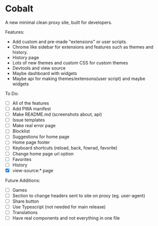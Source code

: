 # Cobalt
A new minimal clean proxy site, built for developers.

Features:
- Add custom and pre-made "extensions" or user scripts.
- Chrome like sidebar for extensions and features such as themes and history.
- History page
- Lots of new themes and custom CSS for custom themes
- Devtools and view source
- Maybe dashboard with widgets
- Maybe api for making themes/extensons(user script) and maybe widgets

To Do:
- [ ] All of the features
- [ ] Add PWA manifest
- [ ] Make README.md (screenshots about, api)
- [ ] Issue templates
- [ ] Make real error page
- [ ] Blocklist
- [ ] Suggestions for home page
- [ ] Home page footer
- [ ] Keyboard shortcuts (reload, back, fowrad, favorite)
- [ ] Change home page url option
- [ ] Favorites
- [ ] History
- [x] view-source:* page

Future Additions:
- [ ] Games
- [ ] Section to change headers sent to site on proxy (eg. user-agent)
- [ ] Share button
- [ ] Use Typescript (not needed for main release)
- [ ] Translations
- [ ] Have real components and not everything in one file